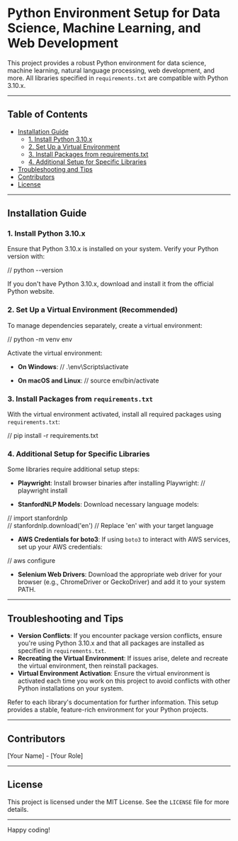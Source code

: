 # Python Environment Setup for Data Science, Machine Learning, and Web Development

This project provides a robust Python environment for data science, machine learning, natural language processing, web development, and more. All libraries specified in `requirements.txt` are compatible with Python 3.10.x.

---

## Table of Contents
- [Installation Guide](#installation-guide)
  - [1. Install Python 3.10.x](#1-install-python-310x)
  - [2. Set Up a Virtual Environment](#2-set-up-a-virtual-environment)
  - [3. Install Packages from requirements.txt](#3-install-packages-from-requirementstxt)
  - [4. Additional Setup for Specific Libraries](#4-additional-setup-for-specific-libraries)
- [Troubleshooting and Tips](#troubleshooting-and-tips)
- [Contributors](#contributors)
- [License](#license)

---

## Installation Guide

### 1. Install Python 3.10.x
Ensure that Python 3.10.x is installed on your system. Verify your Python version with:

// python --version

If you don't have Python 3.10.x, download and install it from the official Python website.

### 2. Set Up a Virtual Environment (Recommended)
To manage dependencies separately, create a virtual environment:

// python -m venv env

Activate the virtual environment:

- **On Windows**:
// .\env\Scripts\activate

- **On macOS and Linux**:
// source env/bin/activate

### 3. Install Packages from `requirements.txt`
With the virtual environment activated, install all required packages using `requirements.txt`:

// pip install -r requirements.txt

### 4. Additional Setup for Specific Libraries
Some libraries require additional setup steps:

- **Playwright**: Install browser binaries after installing Playwright:
// playwright install

- **StanfordNLP Models**: Download necessary language models:

// import stanfordnlp  
// stanfordnlp.download('en')  // Replace 'en' with your target language

- **AWS Credentials for boto3**: If using `boto3` to interact with AWS services, set up your AWS credentials:

// aws configure

- **Selenium Web Drivers**: Download the appropriate web driver for your browser (e.g., ChromeDriver or GeckoDriver) and add it to your system PATH.

---

## Troubleshooting and Tips

- **Version Conflicts**: If you encounter package version conflicts, ensure you're using Python 3.10.x and that all packages are installed as specified in `requirements.txt`.
- **Recreating the Virtual Environment**: If issues arise, delete and recreate the virtual environment, then reinstall packages.
- **Virtual Environment Activation**: Ensure the virtual environment is activated each time you work on this project to avoid conflicts with other Python installations on your system.

Refer to each library's documentation for further information. This setup provides a stable, feature-rich environment for your Python projects.

---

## Contributors
[Your Name] - [Your Role]

---

## License
This project is licensed under the MIT License. See the `LICENSE` file for more details.

---

Happy coding!
